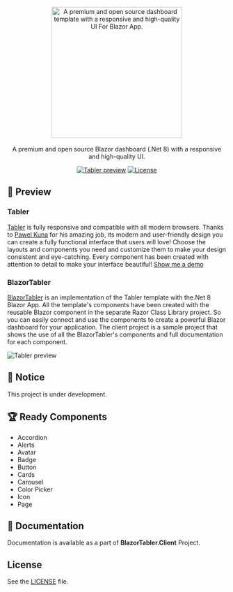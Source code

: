 <p align="center">
<a href="https://github.com/bthgh/BlazorTabler"><img src="https://raw.githubusercontent.com/bthgh/BlazorTabler/7475a78b5f1ad675b381a399a2f3de6519a84815/logo.svg" alt="A premium and open source dashboard template with a responsive and high-quality UI For Blazor App." width="300"></a><br><br>
A premium and open source Blazor dashboard (.Net 8) with a responsive and high-quality UI.
</p>

<p align="center">
<a href="https://preview.tabler.io" target="__blank"><img src="https://img.shields.io/static/v1?label=Demo&message=preview&color=228be6" alt="Tabler preview"></a>
<a href="https://github.com/bthgh/BlazorTabler/blob/main/LICENSE"><img src="https://img.shields.io/npm/l/tabler.svg?label=License&message=MIT&color=1c7ed6" alt="License"></a>
</p>
 
## 🔎 Preview

### Tabler

<a href="https://github.com/tabler/tabler" target="_blank">Tabler</a> is fully responsive and compatible with all modern browsers. Thanks to <a href="https://github.com/codecalm" target="_blank">Pawel Kuna</a> for his amazing job, its modern and user-friendly design you can create a fully functional interface that users will love! Choose the layouts and components you need and customize them to make your design consistent and eye-catching. Every component has been created with attention to detail to make your interface beautiful! <a href="https://preview.tabler.io">Show me a demo</a>

### BlazorTabler

<a href="https://github.com/bthgh/BlazorTabler" target="_blank">BlazorTabler</a> is an implementation of the Tabler template with the.Net 8 Blazor App. All the template's components have been created with the reusable Blazor component in the separate Razor Class Library project. So you can easily connect and use the components to create a powerful Blazor dashboard for your application. The client project is a sample project that shows the use of all the BlazorTabler's components and full documentation for each component.

<img src="https://raw.githubusercontent.com/tabler/tabler/dev/src/static/tabler-preview.png" alt="Tabler preview">


## 🚀 Notice

This project is under development. 

## 🏆 Ready Components

- Accordion
- Alerts
- Avatar
- Badge
- Button
- Cards
- Carousel
- Color Picker
- Icon
- Page


## 📖 Documentation

Documentation is available as a part of **BlazorTabler.Client** Project.  

 
## License

See the [LICENSE](https://github.com/bthgh/BlazorTabler/blob/main/LICENSE) file. 
